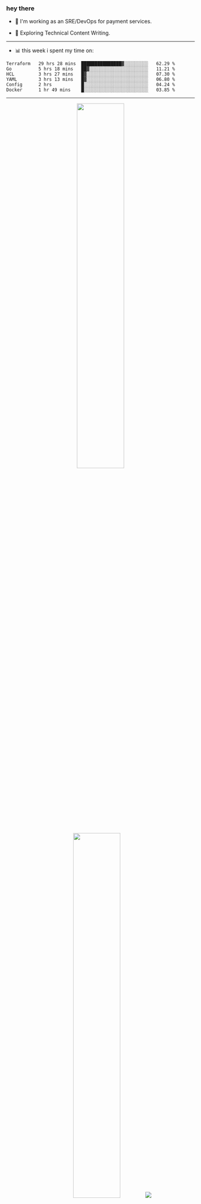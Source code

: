 ### hey there 

- :telescope: I'm working as an SRE/DevOps for payment services.

- :seedling: Exploring Technical Content Writing.

---

- :bar_chart: this week i spent my time on:

<!--START_SECTION:waka-->

```text
Terraform   29 hrs 28 mins  ███████████████▓░░░░░░░░░   62.29 %
Go          5 hrs 18 mins   ██▓░░░░░░░░░░░░░░░░░░░░░░   11.21 %
HCL         3 hrs 27 mins   █▓░░░░░░░░░░░░░░░░░░░░░░░   07.30 %
YAML        3 hrs 13 mins   █▓░░░░░░░░░░░░░░░░░░░░░░░   06.80 %
Config      2 hrs           █░░░░░░░░░░░░░░░░░░░░░░░░   04.24 %
Docker      1 hr 49 mins    █░░░░░░░░░░░░░░░░░░░░░░░░   03.85 %
```

<!--END_SECTION:waka-->

---

<p align="center">
  <img height="50%" width="auto" src ="https://github-readme-stats.vercel.app/api?username=chcdc&show_icons=true&count_private=true&theme=darcula&hide_border=true&hide=issues,contribs&bg_color=00000000">
  <img height="50%" width="auto" src ="https://github-readme-stats.vercel.app/api/top-langs/?username=chcdc&layout=compact&hide_border=true&theme=darcula&bg_color=00000000&langs_count=6&hide=jupyter%20notebook,tex,css,php">
  <img src ="https://github-readme-streak-stats.herokuapp.com?user=chcdc&theme=darcula&hide_border=true&background=FFFFFF00">
  <br>
  <br>
</p>

---
<!--
🏢 The Office quote of day
-->

